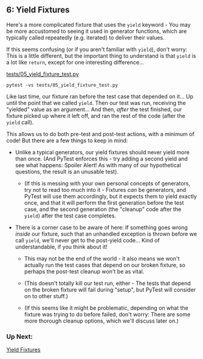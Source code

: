 ## 6: Yield Fixtures

Here's a more complicated fixture that uses the `yield` keyword - You may be more accustomed to seeing it used in generator functions, which are typically called repeatedly (e.g. iterated) to deliver their values.

If this seems confusing (or if you aren't familiar with `yield`), don't worry: This is a little different, but the important thing to understand is that `yield` is a lot like `return`, except for one interesting difference...

[tests/05_yield_fixture_test.py](https://github.com/pluralsight/intro-to-pytest/blob/master/tests/05_yield_fixture_test.py)

```
pytest -vs tests/05_yield_fixture_test.py
```

Like last time, our fixture ran before the test case that depended on it... Up until the point that we called `yield`. Then our test was run, receiving the "yielded" value as an argument... And then, _after_ the test finished, our fixture picked up where it left off, and ran the rest of the code (after the `yield` call).

This allows us to do both pre-test and post-test actions, with a minimum of code! But there are a few things to keep in mind:

 * Unlike a typical generators, our yield fixtures should never yield more than once. (And PyTest enforces this - try adding a second yield and see what happens: Spoiler Alert! As with many of our hypothetical questions, the result is an unusable test).

    * (If this is messing with your own personal concepts of generators, try not to read too much into it - Fixtures _can_ be generators, and PyTest will use them accordingly, but it expects them to yield exactly once, and that it will perform the first generation before the test case, and the second generation (the "cleanup" code after the `yield`) after the test case completes.

 * There is a corner case to be aware of here: If something goes wrong _inside_ our fixture, such that an unhandled exception is thrown before we call `yield`, we'll never get to the post-yield code... Kind of understandable, if you think about it!
 
    * This may not be the end of the world - it also means we won't actually run the test cases that depend on our broken fixture, so perhaps the post-test cleanup won't be as vital.
    
    * (This doesn't totally kill our test run, either - The tests that depend on the broken fixture will fail during "setup", but PyTest will consider on to other stuff.)
    
    * (If this seems like it might be problematic, depending on what the fixture was trying to do before failed, don't worry:  There are some more thorough cleanup options, which we'll discuss later on.)

### Up Next:

[Yield Fixtures](https://github.com/pluralsight/intro-to-pytest/blob/master/tutorials/06_yield_fixtures.md)